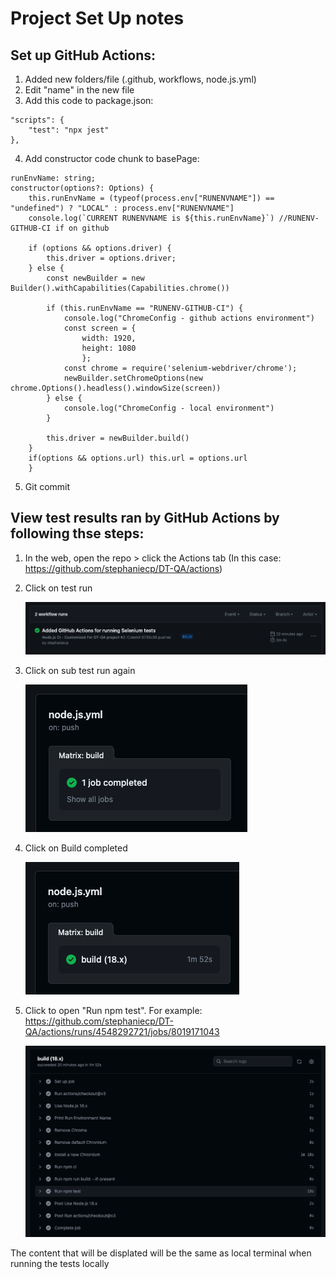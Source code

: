 # Project Set Up notes

## Set up GitHub Actions: 
1. Added new folders/file (.github, workflows, node.js.yml)
2. Edit "name" in the new file
3. Add this code to package.json:
```
"scripts": {
    "test": "npx jest"
},
``` 
4. Add constructor code chunk to basePage:
```
runEnvName: string;
constructor(options?: Options) {
    this.runEnvName = (typeof(process.env["RUNENVNAME"]) == "undefined") ? "LOCAL" : process.env["RUNENVNAME"]
    console.log(`CURRENT RUNENVNAME is ${this.runEnvName}`) //RUNENV-GITHUB-CI if on github

    if (options && options.driver) {
        this.driver = options.driver;
    } else {
        const newBuilder = new Builder().withCapabilities(Capabilities.chrome())
        
        if (this.runEnvName == "RUNENV-GITHUB-CI") {
            console.log("ChromeConfig - github actions environment")
            const screen = {
                width: 1920,
                height: 1080
                };
            const chrome = require('selenium-webdriver/chrome');                   
            newBuilder.setChromeOptions(new chrome.Options().headless().windowSize(screen))
        } else {
            console.log("ChromeConfig - local environment")
        }

        this.driver = newBuilder.build()
    }
    if(options && options.url) this.url = options.url
    }
```
5. Git commit

## View test results ran by GitHub Actions by following thse steps:
1. In the web, open the repo > click the Actions tab
    (In this case: https://github.com/stephaniecp/DT-QA/actions)

2. Click on test run

    ![](./documentation/viewtESTresults_1.png)

3. Click on sub test run again

    ![](./documentation/viewtESTresults_2.png)

4. Click on Build completed

    ![](./documentation/viewtESTresults_3.png)

5. Click to open "Run npm test". For example: https://github.com/stephaniecp/DT-QA/actions/runs/4548292721/jobs/8019171043

    ![](./documentation/viewtESTresults_4.png)

The content that will be displated will be the same as local terminal when running the tests locally
